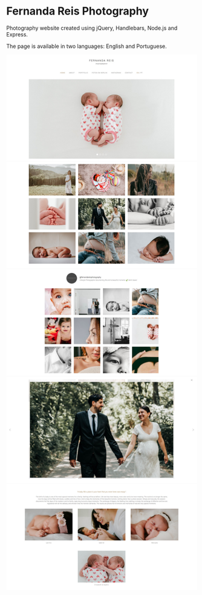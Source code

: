 # Fernanda Reis Photography

Photography website created using jQuery, Handlebars, Node.js and Express.

The page is available in two languages: English and Portuguese.

![alt text](https://github.com/elisaafs/fernanda-reis-photography/blob/master/public/FR1.jpg "Fernanda Reis")
![alt text](https://github.com/elisaafs/fernanda-reis-photography/blob/master/public/FR2.jpg "Fernanda Reis")
![alt text](https://github.com/elisaafs/fernanda-reis-photography/blob/master/public/FR3.jpg "Fernanda Reis")
![alt text](https://github.com/elisaafs/fernanda-reis-photography/blob/master/public/FR4.jpg "Fernanda Reis")
![alt text](https://github.com/elisaafs/fernanda-reis-photography/blob/master/public/FR5.jpg "Fernanda Reis")

